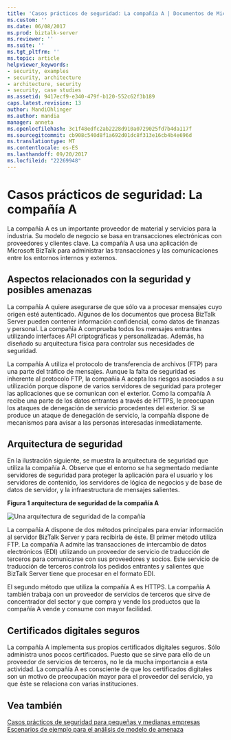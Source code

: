 ```yaml
---
title: 'Casos prácticos de seguridad: La compañía A | Documentos de Microsoft'
ms.custom: ''
ms.date: 06/08/2017
ms.prod: biztalk-server
ms.reviewer: ''
ms.suite: ''
ms.tgt_pltfrm: ''
ms.topic: article
helpviewer_keywords:
- security, examples
- security, architecture
- architecture, security
- security, case studies
ms.assetid: 9417ecf9-e340-479f-b120-552c62f3b189
caps.latest.revision: 13
author: MandiOhlinger
ms.author: mandia
manager: anneta
ms.openlocfilehash: 3c1f48edfc2ab2228d910a0729025fd7b4da117f
ms.sourcegitcommit: cb908c540d8f1a692d01dc8f313e16cb4b4e696d
ms.translationtype: MT
ms.contentlocale: es-ES
ms.lasthandoff: 09/20/2017
ms.locfileid: "22269948"
---
```

# <a name="security-case-studies-company-a"></a>Casos prácticos de seguridad: La compañía A
La compañía A es un importante proveedor de material y servicios para la industria. Su modelo de negocio se basa en transacciones electrónicas con proveedores y clientes clave. La compañía A usa una aplicación de Microsoft BizTalk para administrar las transacciones y las comunicaciones entre los entornos internos y externos.  
  
## <a name="potential-threats-and-security-concerns"></a>Aspectos relacionados con la seguridad y posibles amenazas  
 La compañía A quiere asegurarse de que sólo va a procesar mensajes cuyo origen esté autenticado. Algunos de los documentos que procesa BizTalk Server pueden contener información confidencial, como datos de finanzas y personal. La compañía A comprueba todos los mensajes entrantes utilizando interfaces API criptográficas y personalizadas. Además, ha diseñado su arquitectura física para controlar sus necesidades de seguridad.  
  
 La compañía A utiliza el protocolo de transferencia de archivos (FTP) para una parte del tráfico de mensajes. Aunque la falta de seguridad es inherente al protocolo FTP, la compañía A acepta los riesgos asociados a su utilización porque dispone de varios servidores de seguridad para proteger las aplicaciones que se comunican con el exterior. Como la compañía A recibe una parte de los datos entrantes a través de HTTPS, le preocupan los ataques de denegación de servicio procedentes del exterior. Si se produce un ataque de denegación de servicio, la compañía dispone de mecanismos para avisar a las personas interesadas inmediatamente.  
  
## <a name="security-architecture"></a>Arquitectura de seguridad  
 En la ilustración siguiente, se muestra la arquitectura de seguridad que utiliza la compañía A. Observe que el entorno se ha segmentado mediante servidores de seguridad para proteger la aplicación para el usuario y los servidores de contenido, los servidores de lógica de negocios y de base de datos de servidor, y la infraestructura de mensajes salientes.  
  
 **Figura 1 arquitectura de seguridad de la compañía A**  
  
 ![Una arquitectura de seguridad de la compañía](../core/media/airproductsbiztalkinfrastructure.gif "AirProductsBizTalkInfrastructure")  
  
 La compañía A dispone de dos métodos principales para enviar información al servidor BizTalk Server y para recibirla de éste. El primer método utiliza FTP. La compañía A admite las transacciones de intercambio de datos electrónicos (EDI) utilizando un proveedor de servicio de traducción de terceros para comunicarse con sus proveedores y socios. Este servicio de traducción de terceros controla los pedidos entrantes y salientes que BizTalk Server tiene que procesar en el formato EDI.  
  
 El segundo método que utiliza la compañía A es HTTPS. La compañía A también trabaja con un proveedor de servicios de terceros que sirve de concentrador del sector y que compra y vende los productos que la compañía A vende y consume con mayor facilidad.  
  
## <a name="secure-digital-certificates"></a>Certificados digitales seguros  
 La compañía A implementa sus propios certificados digitales seguros. Sólo administra unos pocos certificados. Puesto que se sirve para ello de un proveedor de servicios de terceros, no le da mucha importancia a esta actividad. La compañía A es consciente de que los certificados digitales son un motivo de preocupación mayor para el proveedor del servicio, ya que éste se relaciona con varias instituciones.  
  
## <a name="see-also"></a>Vea también  
 [Casos prácticos de seguridad para pequeñas y medianas empresas](../core/security-case-studies-for-small-to-medium-sized-companies.md)    
 [Escenarios de ejemplo para el análisis de modelo de amenaza](../core/sample-scenarios-for-threat-model-analysis.md)